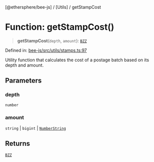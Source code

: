 [@ethersphere/bee-js] / [Utils] / getStampCost

# Function: getStampCost()

> **getStampCost**(`depth`, `amount`): [`BZZ`](../../classes/BZZ.md)

Defined in: [bee-js/src/utils/stamps.ts:97](https://github.com/ethersphere/bee-js/blob/3abbe2b1b264d6b586511a56e93badb2236bd09d/src/utils/stamps.ts#L97)

Utility function that calculates the cost of a postage batch based on its depth and amount.

## Parameters

### depth

`number`

### amount

`string` | `bigint` | [`NumberString`](../../type-aliases/NumberString.md)

## Returns

[`BZZ`](../../classes/BZZ.md)
